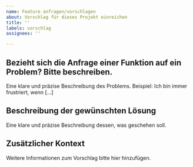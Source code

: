 ```yaml
---
name: Feature anfragen/vorschlagen
about: Vorschlag für dieses Projekt einreichen
title: ''
labels: vorschlag
assignees: ''

---
```


## Bezieht sich die Anfrage einer Funktion auf ein Problem? Bitte beschreiben.
Eine klare und präzise Beschreibung des Problems. Beispiel: Ich bin immer frustriert, wenn [...]

## Beschreibung der gewünschten Lösung
Eine klare und präzise Beschreibung dessen, was geschehen soll.

## Zusätzlicher Kontext
Weitere Informationen zum Vorschlag bitte hier hinzufügen.
